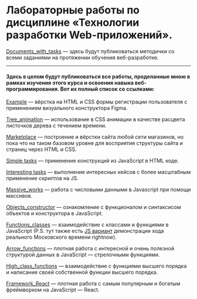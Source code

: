 # Лабораторные работы по дисциплине «Технологии разработки Web-приложений».

[Documents_with_tasks](https://github.com/Valyaevgeorgiy/Web_apps_dev/tree/main/Documents_with_tasks) — здесь будут публиковаться методички со всеми заданиями на протяжении обучения веб-разработке.

<hr>

#### Здесь в целом будут публиковаться все работы, проделанные мною в рамках изучения этого курса и освоения навыка веб-программирования. Вот их полный список со ссылками:

[Example](https://github.com/Valyaevgeorgiy/Web_apps_dev/tree/main/example) — вёрстка на HTML и CSS формы регистрации пользователя с применением визуального конструктора Figma.

[Tree_animation](https://github.com/Valyaevgeorgiy/Web_apps_dev/tree/main/tree_animation) — использование в CSS анимации в качестве расцвета листочков дерева с течением времени.

[Marketplace](https://github.com/Valyaevgeorgiy/Web_apps_dev/tree/main/marketplace) — построение и вёрстки сайта любой сети магазинов, но пока что на таком базовом
уровне для восприятия структуры сайта и страниц через HTML и CSS.

[Simple tasks](https://github.com/Valyaevgeorgiy/Web_apps_dev/tree/main/Simple%20tasks) — применение конструкций из JavaScript в HTML коде.

[Interesting tasks](https://github.com/Valyaevgeorgiy/Web_apps_dev/tree/main/Interesting%20tasks) — выполнение интересных кейсов с более масштабным применение скриптов на JS.

[Massive_works](https://github.com/Valyaevgeorgiy/Web_apps_dev/tree/main/Work_massive) — работа с числовыми данными в Javascript при помощи массивов.

[Objects_constructor](https://github.com/Valyaevgeorgiy/Web_apps_dev/tree/main/Objects_constructor) — ознакомление с функционалом и синтаксисом объектов и конструктора в JavaScript. 

[Functions_classes](https://github.com/Valyaevgeorgiy/Web_apps_dev/tree/main/Functions_classes) — взаимодействие с классами и функциями в JavaScript (P.S. тут также есть [JS вариант](https://github.com/Valyaevgeorgiy/Web_apps_dev/blob/main/Functions_classes/class_date_format.js) демонстрации хода реального Московского времени rightnow).

[Arrow_functions](https://github.com/Valyaevgeorgiy/Web_apps_dev/tree/main/Arrow_functions) — плотная работа с интересной и очень полезной структурой данных в JavaScript — стрелочными функциями.

[High_class_functions](https://github.com/Valyaevgeorgiy/Web_apps_dev/tree/main/High_class_functions) — взаимодействие с функциями высшего порядка и написание своей собственной функции высшего порядка.

[Framework_React](https://github.com/Valyaevgeorgiy/Web_apps_dev/tree/main/Framework_React) — плотная работа с самым популярным и богатым фреймворком на JavaScript — React.
